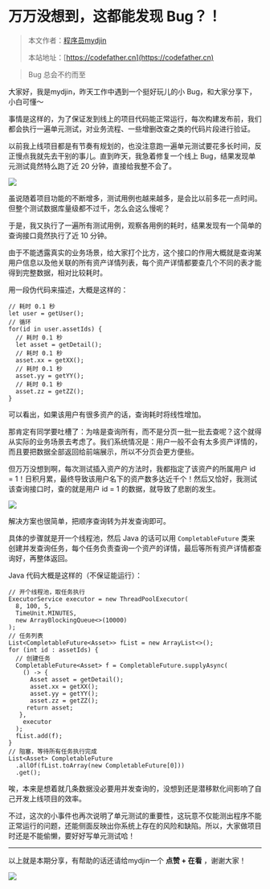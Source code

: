 # 万万没想到，这都能发现 Bug？！

> 本文作者：[程序员mydjin](https://yuyuanweb.feishu.cn/wiki/Abldw5WkjidySxkKxU2cQdAtnah)
>
> 本站地址：[https://codefather.cn](https://codefather.cn)

> Bug 总会不约而至

大家好，我是mydjin，昨天工作中遇到一个挺好玩儿的小 Bug，和大家分享下，小白可懂～

事情是这样的，为了保证发到线上的项目代码能正常运行，每次构建发布前，我们都会执行一遍单元测试，对业务流程、一些增删改查之类的代码片段进行验证。

以前我上线项目都是有节奏有规划的，也没注意跑一遍单元测试要花多长时间，反正慢点我就先去干别的事儿。直到昨天，我急着修复一个线上 Bug，结果发现单元测试竟然特么跑了近 20 分钟，直接给我整不会了。

![](https://pic.yupi.icu/5563/202311072018438.png)

虽说随着项目功能的不断增多，测试用例也越来越多，是会比以前多花一点时间。但整个测试数据库量级都不过千，怎么会这么慢呢？

于是，我又执行了一遍所有测试用例，观察各用例的耗时，结果发现有一个简单的查询接口竟然执行了近 10 分钟。

由于不能透露真实的业务场景，给大家打个比方，这个接口的作用大概就是查询某用户信息以及他关联的所有资产详情列表，每个资产详情都要查几个不同的表才能得到完整数据，相对比较耗时。

用一段伪代码来描述，大概是这样的：

```
// 耗时 0.1 秒
let user = getUser();
// 循环
for(id in user.assetIds) {
  // 耗时 0.1 秒
  let asset = getDetail();
  // 耗时 0.1 秒
  asset.xx = getXX();
  // 耗时 0.1 秒
  asset.yy = getYY();
  // 耗时 0.1 秒
  asset.zz = getZZ();
}
```

可以看出，如果该用户有很多资产的话，查询耗时将线性增加。

那肯定有同学要吐槽了：为啥是查询所有，而不是分页一批一批去查呢？这个就得从实际的业务场景去考虑了。我们系统情况是：用户一般不会有太多资产详情的，而且要把数据全部返回给前端展示，所以不分页会更方便些。

但万万没想到啊，每次测试插入资产的方法时，我都指定了该资产的所属用户 id = 1！日积月累，最终导致该用户名下的资产数多达近千个！然后又恰好，我测试该查询接口时，查的就是用户 id = 1 的数据，就导致了悲剧的发生。

![](https://pic.yupi.icu/5563/202311072018391.png)

解决方案也很简单，把顺序查询转为并发查询即可。

具体的步骤就是开一个线程池，然后 Java 的话可以用 `CompletableFuture` 类来创建并发查询任务，每个任务负责查询一个资产的详情，最后等所有资产详情都查询好，再整体返回。

Java 代码大概是这样的（不保证能运行）：

```
// 开个线程池，取任务执行
ExecutorService executor = new ThreadPoolExecutor(
  8, 100, 5,
  TimeUnit.MINUTES,
  new ArrayBlockingQueue<>(10000)
);
// 任务列表
List<CompletableFuture<Asset>> fList = new ArrayList<>();
for (int id : assetIds) {
  // 创建任务
  CompletableFuture<Asset> f = CompletableFuture.supplyAsync(
    () -> {
      Asset asset = getDetail();
      asset.xx = getXX();
      asset.yy = getYY();
      asset.zz = getZZ();
     return asset;
   },
    executor
  );
  fList.add(f);
}
// 阻塞，等待所有任务执行完成
List<Asset> CompletableFuture
  .allOf(fList.toArray(new CompletableFuture[0]))
  .get();
```

唉，本来是想着就几条数据没必要用并发查询的，没想到还是潜移默化间影响了自己开发上线项目的效率。

不过，这次的小事件也再次说明了单元测试的重要性，这玩意不仅能测出程序不能正常运行的问题，还能侧面反映出你系统上存在的风险和缺陷。所以，大家做项目时还是不能偷懒，要好好写单元测试哈！



------


以上就是本期分享，有帮助的话还请给mydjin一个 **点赞 + 在看** ，谢谢大家！

![](https://pic.yupi.icu/5563/202311072018445.png)